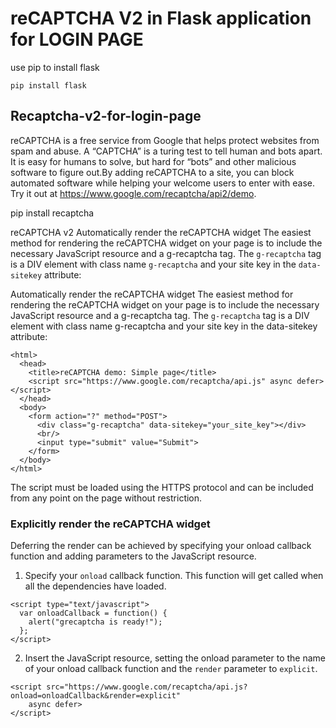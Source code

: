 # reCAPTCHA V2 in Flask application for LOGIN PAGE 
use pip to install flask

```pip install flask``` 

## Recaptcha-v2-for-login-page
reCAPTCHA is a free service from Google that helps protect websites from spam and abuse. A “CAPTCHA” is a turing test to tell human and bots apart. It is easy for humans to solve, but hard for “bots” and other malicious software to figure out.By adding reCAPTCHA to a site, you can block automated software while helping your welcome users to enter with ease. Try it out at https://www.google.com/recaptcha/api2/demo.

pip install recaptcha

reCAPTCHA v2
Automatically render the reCAPTCHA widget
The easiest method for rendering the reCAPTCHA widget on your page is to include the necessary JavaScript resource and a g-recaptcha tag. The ```g-recaptcha``` tag is a DIV element with class name ```g-recaptcha``` and your site key in the ```data-sitekey``` attribute:

Automatically render the reCAPTCHA widget
The easiest method for rendering the reCAPTCHA widget on your page is to include the necessary JavaScript resource and a g-recaptcha tag. The ```g-recaptcha``` tag is a DIV element with class name g-recaptcha and your site key in the data-sitekey attribute:

```
<html>
  <head>
    <title>reCAPTCHA demo: Simple page</title>
    <script src="https://www.google.com/recaptcha/api.js" async defer></script>
  </head>
  <body>
    <form action="?" method="POST">
      <div class="g-recaptcha" data-sitekey="your_site_key"></div>
      <br/>
      <input type="submit" value="Submit">
    </form>
  </body>
</html>
```
The script must be loaded using the HTTPS protocol and can be included from any point on the page without restriction.

### Explicitly render the reCAPTCHA widget
Deferring the render can be achieved by specifying your onload callback function and adding parameters to the JavaScript resource.

1. Specify your ``` onload ``` callback function.  This function will get called when all the dependencies have loaded.

```
<script type="text/javascript">
  var onloadCallback = function() {
    alert("grecaptcha is ready!");
  };
</script>
```
2. Insert the JavaScript resource, setting the onload parameter to the name of your onload callback function and the ```render``` parameter to ```explicit```.

```
<script src="https://www.google.com/recaptcha/api.js?onload=onloadCallback&render=explicit"
    async defer>
</script>
```
